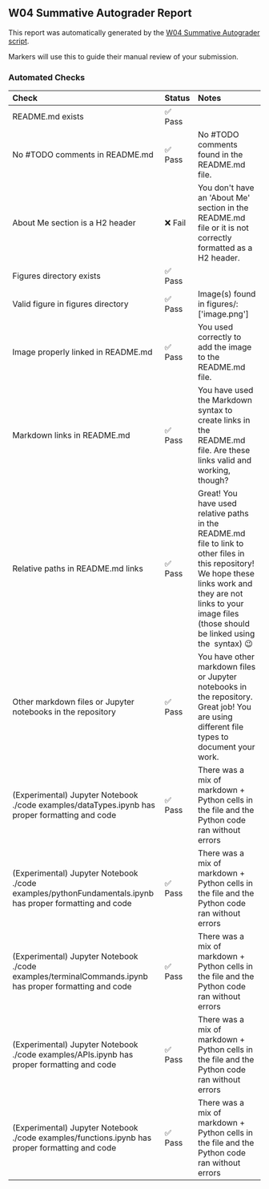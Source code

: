 ## W04 Summative Autograder Report

This report was automatically generated by the [W04 Summative Autograder script](../.github/scripts/w04-autograder.py).

Markers will use this to guide their manual review of your submission.

### Automated Checks

| Check                                                                                                   | Status   | Notes                                                                                                                                                                                                                      |
|:--------------------------------------------------------------------------------------------------------|:---------|:---------------------------------------------------------------------------------------------------------------------------------------------------------------------------------------------------------------------------|
| README.md exists                                                                                        | ✅ Pass   |                                                                                                                                                                                                                            |
| No #TODO comments in README.md                                                                          | ✅ Pass   | No #TODO comments found in the README.md file.                                                                                                                                                                             |
| About Me section is a H2 header                                                                         | ❌ Fail   | You don't have an 'About Me' section in the README.md file or it is not correctly formatted as a H2 header.                                                                                                                |
| Figures directory exists                                                                                | ✅ Pass   |                                                                                                                                                                                                                            |
| Valid figure in figures directory                                                                       | ✅ Pass   | Image(s) found in figures/: ['image.png']                                                                                                                                                                                  |
| Image properly linked in README.md                                                                      | ✅ Pass   | You used ![]() correctly to add the image to the README.md file.                                                                                                                                                           |
| Markdown links in README.md                                                                             | ✅ Pass   | You have used the []() Markdown syntax to create links in the README.md file. Are these links valid and working, though?                                                                                                   |
| Relative paths in README.md links                                                                       | ✅ Pass   | Great! You have used relative paths in the README.md file to link to other files in this repository! We hope these links work and they are not links to your image files (those should be linked using the ![]() syntax) 😉 |
| Other markdown files or Jupyter notebooks in the repository                                             | ✅ Pass   | You have other markdown files or Jupyter notebooks in the repository. Great job! You are using different file types to document your work.                                                                                 |
| (Experimental) Jupyter Notebook ./code examples/dataTypes.ipynb has proper formatting and code          | ✅ Pass   | There was a mix of markdown + Python cells in the file and the Python code ran without errors                                                                                                                              |
| (Experimental) Jupyter Notebook ./code examples/pythonFundamentals.ipynb has proper formatting and code | ✅ Pass   | There was a mix of markdown + Python cells in the file and the Python code ran without errors                                                                                                                              |
| (Experimental) Jupyter Notebook ./code examples/terminalCommands.ipynb has proper formatting and code   | ✅ Pass   | There was a mix of markdown + Python cells in the file and the Python code ran without errors                                                                                                                              |
| (Experimental) Jupyter Notebook ./code examples/APIs.ipynb has proper formatting and code               | ✅ Pass   | There was a mix of markdown + Python cells in the file and the Python code ran without errors                                                                                                                              |
| (Experimental) Jupyter Notebook ./code examples/functions.ipynb has proper formatting and code          | ✅ Pass   | There was a mix of markdown + Python cells in the file and the Python code ran without errors                                                                                                                              |

